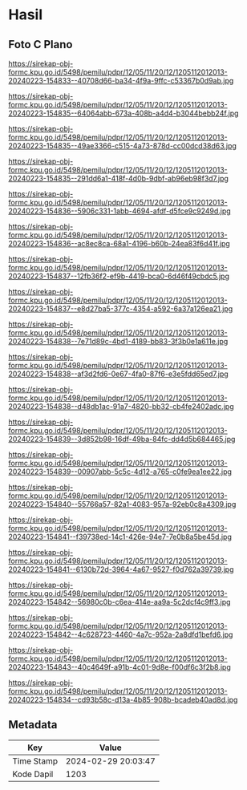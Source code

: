 # Hasil

## Foto C Plano

https://sirekap-obj-formc.kpu.go.id/5498/pemilu/pdpr/12/05/11/20/12/1205112012013-20240223-154833--40708d66-ba34-4f9a-9ffc-c53367b0d9ab.jpg

https://sirekap-obj-formc.kpu.go.id/5498/pemilu/pdpr/12/05/11/20/12/1205112012013-20240223-154835--64064abb-673a-408b-a4d4-b3044bebb24f.jpg

https://sirekap-obj-formc.kpu.go.id/5498/pemilu/pdpr/12/05/11/20/12/1205112012013-20240223-154835--49ae3366-c515-4a73-878d-cc00dcd38d63.jpg

https://sirekap-obj-formc.kpu.go.id/5498/pemilu/pdpr/12/05/11/20/12/1205112012013-20240223-154835--291dd6a1-418f-4d0b-9dbf-ab96eb98f3d7.jpg

https://sirekap-obj-formc.kpu.go.id/5498/pemilu/pdpr/12/05/11/20/12/1205112012013-20240223-154836--5906c331-1abb-4694-afdf-d5fce9c9249d.jpg

https://sirekap-obj-formc.kpu.go.id/5498/pemilu/pdpr/12/05/11/20/12/1205112012013-20240223-154836--ac8ec8ca-68a1-4196-b60b-24ea83f6d41f.jpg

https://sirekap-obj-formc.kpu.go.id/5498/pemilu/pdpr/12/05/11/20/12/1205112012013-20240223-154837--12fb36f2-ef9b-4419-bca0-6d46f49cbdc5.jpg

https://sirekap-obj-formc.kpu.go.id/5498/pemilu/pdpr/12/05/11/20/12/1205112012013-20240223-154837--e8d27ba5-377c-4354-a592-6a37a126ea21.jpg

https://sirekap-obj-formc.kpu.go.id/5498/pemilu/pdpr/12/05/11/20/12/1205112012013-20240223-154838--7e71d89c-4bd1-4189-bb83-3f3b0e1a611e.jpg

https://sirekap-obj-formc.kpu.go.id/5498/pemilu/pdpr/12/05/11/20/12/1205112012013-20240223-154838--af3d2fd6-0e67-4fa0-87f6-e3e5fdd65ed7.jpg

https://sirekap-obj-formc.kpu.go.id/5498/pemilu/pdpr/12/05/11/20/12/1205112012013-20240223-154838--d48db1ac-91a7-4820-bb32-cb4fe2402adc.jpg

https://sirekap-obj-formc.kpu.go.id/5498/pemilu/pdpr/12/05/11/20/12/1205112012013-20240223-154839--3d852b98-16df-49ba-84fc-dd4d5b684465.jpg

https://sirekap-obj-formc.kpu.go.id/5498/pemilu/pdpr/12/05/11/20/12/1205112012013-20240223-154839--00907abb-5c5c-4d12-a765-c0fe9ea1ee22.jpg

https://sirekap-obj-formc.kpu.go.id/5498/pemilu/pdpr/12/05/11/20/12/1205112012013-20240223-154840--55766a57-82a1-4083-957a-92eb0c8a4309.jpg

https://sirekap-obj-formc.kpu.go.id/5498/pemilu/pdpr/12/05/11/20/12/1205112012013-20240223-154841--f39738ed-14c1-426e-94e7-7e0b8a5be45d.jpg

https://sirekap-obj-formc.kpu.go.id/5498/pemilu/pdpr/12/05/11/20/12/1205112012013-20240223-154841--6130b72d-3964-4a67-9527-f0d762a39739.jpg

https://sirekap-obj-formc.kpu.go.id/5498/pemilu/pdpr/12/05/11/20/12/1205112012013-20240223-154842--56980c0b-c6ea-414e-aa9a-5c2dcf4c9ff3.jpg

https://sirekap-obj-formc.kpu.go.id/5498/pemilu/pdpr/12/05/11/20/12/1205112012013-20240223-154842--4c628723-4460-4a7c-952a-2a8dfd1befd6.jpg

https://sirekap-obj-formc.kpu.go.id/5498/pemilu/pdpr/12/05/11/20/12/1205112012013-20240223-154843--40c4649f-a91b-4c01-9d8e-f00df6c3f2b8.jpg

https://sirekap-obj-formc.kpu.go.id/5498/pemilu/pdpr/12/05/11/20/12/1205112012013-20240223-154834--cd93b58c-d13a-4b85-908b-bcadeb40ad8d.jpg


## Metadata

| Key        | Value               |
| ---------- | ------------------- |
| Time Stamp | 2024-02-29 20:03:47 |
| Kode Dapil | 1203                |



